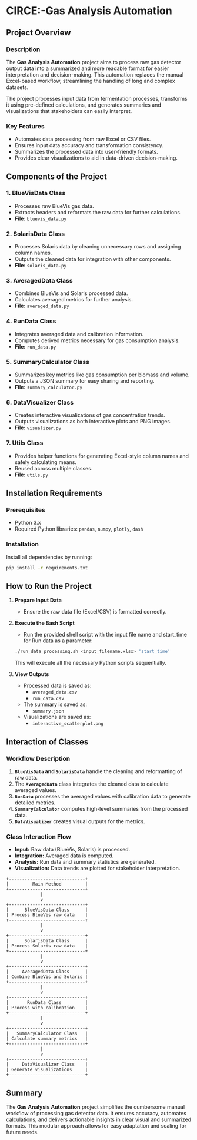 # CIRCE:-Gas Analysis Automation

## Project Overview

### Description

The **Gas Analysis Automation** project aims to process raw gas detector output data into a summarized and more readable format for easier interpretation and decision-making. This automation replaces the manual Excel-based workflow, streamlining the handling of long and complex datasets. 

The project processes input data from fermentation processes, transforms it using pre-defined calculations, and generates summaries and visualizations that stakeholders can easily interpret.

### Key Features
- Automates data processing from raw Excel or CSV files.
- Ensures input data accuracy and transformation consistency.
- Summarizes the processed data into user-friendly formats.
- Provides clear visualizations to aid in data-driven decision-making.

## Components of the Project

### 1. **BlueVisData Class**
- Processes raw BlueVis gas data.
- Extracts headers and reformats the raw data for further calculations.
- **File:** `bluevis_data.py`

### 2. **SolarisData Class**
- Processes Solaris data by cleaning unnecessary rows and assigning column names.
- Outputs the cleaned data for integration with other components.
- **File:** `solaris_data.py`

### 3. **AveragedData Class**
- Combines BlueVis and Solaris processed data.
- Calculates averaged metrics for further analysis.
- **File:** `averaged_data.py`

### 4. **RunData Class**
- Integrates averaged data and calibration information.
- Computes derived metrics necessary for gas consumption analysis.
- **File:** `run_data.py`

### 5. **SummaryCalculator Class**
- Summarizes key metrics like gas consumption per biomass and volume.
- Outputs a JSON summary for easy sharing and reporting.
- **File:** `summary_calculator.py`

### 6. **DataVisualizer Class**
- Creates interactive visualizations of gas concentration trends.
- Outputs visualizations as both interactive plots and PNG images.
- **File:** `visualizer.py`

### 7. **Utils Class**
- Provides helper functions for generating Excel-style column names and safely calculating means.
- Reused across multiple classes.
- **File:** `utils.py`

## Installation Requirements

### Prerequisites
- Python 3.x
- Required Python libraries: `pandas`, `numpy`, `plotly`, `dash`

### Installation
Install all dependencies by running:
```sh
pip install -r requirements.txt
```

## How to Run the Project

1. **Prepare Input Data**
   - Ensure the raw data file (Excel/CSV) is formatted correctly.

2. **Execute the Bash Script**
   - Run the provided shell script with the input file name and start_time for Run data as a parameter:
   ```sh
   ./run_data_processing.sh <input_filename.xlsx> 'start_time'
   ```
   This will execute all the necessary Python scripts sequentially.

3. **View Outputs**
   - Processed data is saved as:
     - `averaged_data.csv`
     - `run_data.csv`
   - The summary is saved as:
     - `summary.json`
   - Visualizations are saved as:
     - `interactive_scatterplot.png`

## Interaction of Classes

### Workflow Description
1. **`BlueVisData` and `SolarisData`** handle the cleaning and reformatting of raw data.
2. The **`AveragedData`** class integrates the cleaned data to calculate averaged values.
3. **`RunData`** processes the averaged values with calibration data to generate detailed metrics.
4. **`SummaryCalculator`** computes high-level summaries from the processed data.
5. **`DataVisualizer`** creates visual outputs for the metrics.

### Class Interaction Flow
- **Input:** Raw data (BlueVis, Solaris) is processed.
- **Integration:** Averaged data is computed.
- **Analysis:** Run data and summary statistics are generated.
- **Visualization:** Data trends are plotted for stakeholder interpretation.
```
+-----------------------------+
|         Main Method         |
+-----------------------------+
             |
             v
+-----------------------------+
|      BlueVisData Class      |
| Process BlueVis raw data    |
+-----------------------------+
             |
             v
+-----------------------------+
|      SolarisData Class      |
| Process Solaris raw data    |
+-----------------------------+
             |
             v
+-----------------------------+
|     AveragedData Class      |
| Combine BlueVis and Solaris |
+-----------------------------+
             |
             v
+-----------------------------+
|       RunData Class         |
| Process with calibration    |
+-----------------------------+
             |
             v
+-----------------------------+
|   SummaryCalculator Class   |
| Calculate summary metrics   |
+-----------------------------+
             |
             v
+-----------------------------+
|     DataVisualizer Class    |
| Generate visualizations     |
+-----------------------------+

```
## Summary
The **Gas Analysis Automation** project simplifies the cumbersome manual workflow of processing gas detector data. It ensures accuracy, automates calculations, and delivers actionable insights in clear visual and summarized formats. This modular approach allows for easy adaptation and scaling for future needs.

